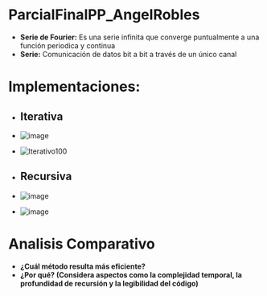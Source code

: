 # ParcialFinalPP_AngelRobles

- **Serie de Fourier:** Es una serie infinita que converge puntualmente a una función periodica y continua
- **Serie:** Comunicación de datos bit a bit a través de un único canal

# Implementaciones:
  - ## Iterativa
  - ![image](https://github.com/user-attachments/assets/42ebf630-4fa6-4c31-958b-de6c9ca46ea3)

  - ![Iterativo100](https://github.com/user-attachments/assets/f3057326-fd26-475a-8064-09b2700bb97d)


  - ## Recursiva
  - ![image](https://github.com/user-attachments/assets/7a6e0f04-d1b4-4779-9008-010538230443)

  - ![image](https://github.com/user-attachments/assets/79400a8b-3083-4bf8-8315-d0aa3f48b1f0)


# Analisis Comparativo
  - **¿Cuál método resulta más eficiente?**
  - **¿Por qué? (Considera aspectos como la complejidad temporal, la profundidad de recursión y la legibilidad del código)**
